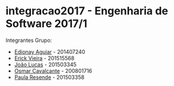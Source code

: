 # integracao2017 - Engenharia de Software 2017/1

Integrantes Grupo:

- [Edionay Aguiar](https://github.com/edionay) - 201407240
- [Erick Vieira](https://github.com/erickvieira) - 201515568
- [João Lucas](https://github.com/JLucas5) - 201503345
- [Osmar Cavalcante](https://github.com/osmarpixuri) - 200801716
- [Paula Resende](https://github.com/paularesende) - 201503358
